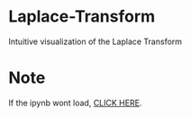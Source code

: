 # Laplace-Transform
Intuitive visualization of the Laplace Transform

# Note
If the ipynb wont load, [CLICK HERE](https://nbviewer.jupyter.org/github/lrbuechner/Laplace-Transform/blob/master/Laplace%20Transform.ipynb).
